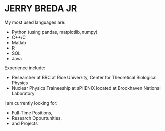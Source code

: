# JERRY BREDA JR
My most used languages are:

* Python (using pandas, matplotlib, numpy)
* C++/C
* Matlab
* R 
* SQL
* Java

Experience include:

* Researcher at BRC at Rice University, Center for Theoretical Biological Physics
* Nuclear Physics Traineeship at sPHENIX located at Brookhaven National Laboratory  

I am currently looking for:

* Full-Time Positions,
* Research Oppurtunities,
* and Projects

[^note]: If you have any questions, my e-mail is jerry.breda@yahoo.com. Thank you!
